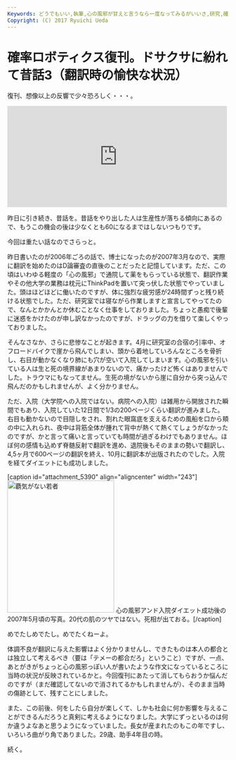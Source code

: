 ```yaml
---
Keywords: どうでもいい,執筆,心の風邪が甘えと言うなら一度なってみるがいいさ,研究,確率ロボティクス,赤裸々過ぎる
Copyright: (C) 2017 Ryuichi Ueda
---
```


# 確率ロボティクス復刊。ドサクサに紛れて昔話3（翻訳時の愉快な状況）
復刊、想像以上の反響で少々恐ろしく・・・。

<iframe marginwidth="0" marginheight="0" src="http://b.hatena.ne.jp/entry.parts?url=https%3A%2F%2Fbook.mynavi.jp%2Fec%2Fproducts%2Fdetail%2Fid%3D37337" scrolling="no" frameborder="0" height="230" width="500"><div class="hatena-bookmark-detail-info"><a href="https://book.mynavi.jp/ec/products/detail/id=37337">【先行予約】確率ロボティクス | マイナビブックス</a><a href="http://b.hatena.ne.jp/entry/s/book.mynavi.jp/ec/products/detail/id=37337">はてなブックマーク - 【先行予約】確率ロボティクス | マイナビブックス</a></div></iframe>

昨日に引き続き、昔話を。昔話をやり出した人は生産性が落ちる傾向にあるので、もうこの機会の後は少なくとも60になるまではしないつもりです。

今回は重たい話なのでさらっと。

<!--more-->

昨日書いたのが2006年ごろの話で、博士になったのが2007年3月なので、実際に翻訳を始めたのはD論審査の直後のことだったと記憶しています。ただ、この頃はいわゆる軽度の「心の風邪」で通院して薬をもらっている状態で、翻訳作業やその他大学の業務は枕元にThinkPadを置いて突っ伏した状態でやっていました。頭はほどほどに働いたのですが、体に強烈な疲労感が24時間ずっと残り続ける状態でした。ただ、研究室では寝ながら作業しますと宣言してやってたので、なんとかかんとか休むことなく仕事をしておりました。ちょっと愚痴で後輩に迷惑をかけたのが申し訳なかったのですが、ドラッグの力を借りて楽しくやっておりました。

そんなさなか、さらに悲惨なことが起きます。4月に研究室の合宿の引率中、オフロードバイクで崖から飛んでしまい、頭から着地していろんなところを骨折し、右目が動かなくなり肺にも穴が空いて入院してしまいます。心の風邪を引いている人は生と死の境界線があまりないので、痛かったけど怖くはありませんでした。トラウマにもなってません。生死の境がないから崖に自分から突っ込んで飛んだのかもしれませんが、よく分かりません。

ただ、入院（大学院への入院ではない。病院への入院）は雑用から開放された瞬間でもあり、入院していた12日間で1/3の200ページくらい翻訳が進みました。右目も動かないので目隠しをされ、割れた眼窩底を支えるための風船を口から頬の中に入れられ、夜中は背筋全体が腫れて背中が熱くて熱くてしょうがなかったのですが、かと言って痛いと言っていても時間が過ぎるわけでもありません。ほぼ何の感情も込めず脊髄反射で翻訳を進め、退院後もそのままの勢いで翻訳し、4,5ヶ月で600ページの翻訳を終え、10月に翻訳本が出版されたのでした。入院を経てダイエットにも成功しました。

[caption id="attachment_5390" align="aligncenter" width="243"]<a href="ファイル-2015-03-15-16-52-34.jpeg"><img src="ファイル-2015-03-15-16-52-34-243x300.jpeg" alt="覇気がない若者" width="243" height="300" class="size-medium wp-image-5390" /></a> 心の風邪アンド入院ダイエット成功後の2007年5月頃の写真。20代の肌のツヤではない。死相が出ておる。[/caption]

めでたしめでたし。めでたくねーよ。

体調不良が翻訳に与えた影響はよく分かりませんし、できたものは本人の都合とは独立して考えるべき（要は「テメーの都合だろ」ということ）ですが、一点、あとがきがちょっと心の風邪っぽい人が書いたような作文になっているところに当時の状況が反映されているかと。今回復刊にあたって消してもらおうか悩んだのですが（まだ確認してないので消されてるかもしれませんが）、そのまま当時の傷跡として、残すことにしました。


また、この前後、何をしたら自分が楽しくて、しかも社会に何か影響を与えることができるんだろうと真剣に考えるようになりました。大学にずっといるのは何か違うよなあと思うようになっていました。長女が産まれたのもこの年ですし、いろいろ曲がり角でありました。29歳、助手4年目の時。


続く。
